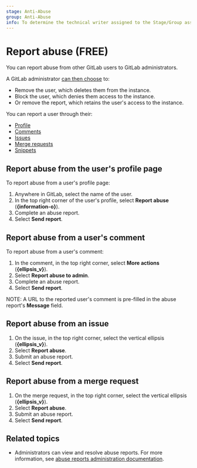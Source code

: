 ```yaml
---
stage: Anti-Abuse
group: Anti-Abuse
info: To determine the technical writer assigned to the Stage/Group associated with this page, see https://about.gitlab.com/handbook/product/ux/technical-writing/#assignments
---
```


# Report abuse **(FREE)**

You can report abuse from other GitLab users to GitLab administrators.

A GitLab administrator [can then choose](admin_area/review_abuse_reports.md) to:

- Remove the user, which deletes them from the instance.
- Block the user, which denies them access to the instance.
- Or remove the report, which retains the user's access to the instance.

You can report a user through their:

- [Profile](#report-abuse-from-the-users-profile-page)
- [Comments](#report-abuse-from-a-users-comment)
- [Issues](#report-abuse-from-an-issue)
- [Merge requests](#report-abuse-from-a-merge-request)
- [Snippets](snippets.md#mark-snippet-as-spam)

## Report abuse from the user's profile page

To report abuse from a user's profile page:

1. Anywhere in GitLab, select the name of the user.
1. In the top right corner of the user's profile, select **Report abuse** (**{information-o}**).
1. Complete an abuse report.
1. Select **Send report**.

## Report abuse from a user's comment

To report abuse from a user's comment:

1. In the comment, in the top right corner, select **More actions** (**{ellipsis_v}**).
1. Select **Report abuse to admin**.
1. Complete an abuse report.
1. Select **Send report**.

NOTE:
A URL to the reported user's comment is pre-filled in the abuse report's
**Message** field.

## Report abuse from an issue

1. On the issue, in the top right corner, select the vertical ellipsis (**{ellipsis_v}**).
1. Select **Report abuse**.
1. Submit an abuse report.
1. Select **Send report**.

## Report abuse from a merge request

1. On the merge request, in the top right corner, select the vertical ellipsis (**{ellipsis_v}**).
1. Select **Report abuse**.
1. Submit an abuse report.
1. Select **Send report**.

## Related topics

- Administrators can view and resolve abuse reports.
  For more information, see [abuse reports administration documentation](admin_area/review_abuse_reports.md).
